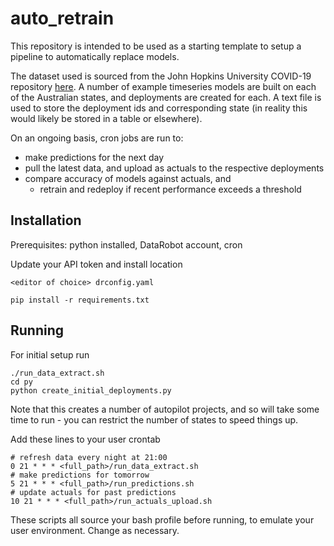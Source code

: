 # auto_retrain

This repository is intended to be used as a starting template to setup a pipeline to automatically replace models.

The dataset used is sourced from the John Hopkins University COVID-19 repository [here](https://github.com/CSSEGISandData/COVID-19). A number of example timeseries models are built on each of the Australian states, and deployments are created for each. A text file is used to store the deployment ids and corresponding state (in reality this would likely be stored in a table or elsewhere).

On an ongoing basis, cron jobs are run to:

* make predictions for the next day
* pull the latest data, and upload as actuals to the respective deployments
* compare accuracy of models against actuals, and
    * retrain and redeploy if recent performance exceeds a threshold


## Installation

Prerequisites: python installed, DataRobot account, cron

Update your API token and install location
```
<editor of choice> drconfig.yaml
```

```
pip install -r requirements.txt
```

## Running

For initial setup run
```
./run_data_extract.sh
cd py
python create_initial_deployments.py
```

Note that this creates a number of autopilot projects, and so will take some time to run - you can restrict the number of states to speed things up.

Add these lines to your user crontab
```
# refresh data every night at 21:00
0 21 * * * <full_path>/run_data_extract.sh
# make predictions for tomorrow
5 21 * * * <full_path>/run_predictions.sh
# update actuals for past predictions
10 21 * * * <full_path>/run_actuals_upload.sh
```

These scripts all source your bash profile before running, to emulate your user environment. Change as necessary.
